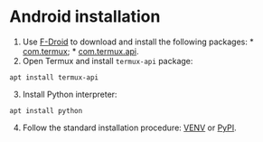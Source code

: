 # Android installation

  1. Use [F-Droid](https://f-droid.org/) to download and install the following packages:
    * [com.termux](https://f-droid.org/packages/com.termux/);
    * [com.termux.api](https://f-droid.org/packages/com.termux.api/).
  2. Open Termux and install `termux-api` package:
  ```
  apt install termux-api
  ```
  3. Install Python interpreter:
  ```
  apt install python
  ```
  4. Follow the standard installation procedure: [VENV](virtualenv-installation.md) or [PyPI](pypi-installation.md).

